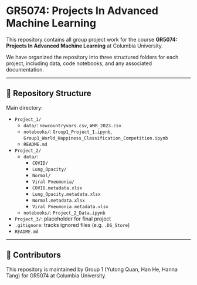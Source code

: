 # GR5074: Projects In Advanced Machine Learning

This repository contains all group project work for the course **GR5074: Projects In Advanced Machine Learning** at Columbia University.

We have organized the repository into three structured folders for each project, including data, code notebooks, and any associated documentation.

---

## 📁 Repository Structure

Main directory:
- `Project_1/`
  - `data/`: `newcountryvars.csv`, `WHR_2023.csv`
  - `notebooks/`: `Group1_Project_1.ipynb`, `Group1_World_Happiness_Classification_Competition.ipynb`
  - `README.md`
- `Project_2/`
  - `data/`:
    - `COVID/`
    - `Lung_Opacity/`
    - `Normal/`
    - `Viral Pneumonia/`
    - `COVID.metadata.xlsx`
    - `Lung_Opacity.metadata.xlsx`
    - `Normal.metadata.xlsx`
    - `Viral Pneumonia.metadata.xlsx`
  - `notebooks/`: `Project_2_Data.ipynb`
- `Project_3/`: placeholder for final project
- `.gitignore`: tracks ignored files (e.g. `.DS_Store`)
- `README.md`

---

## 👥 Contributors

This repository is maintained by Group 1 (Yutong Quan, Han He, Hanna Tang) for GR5074 at Columbia University.
